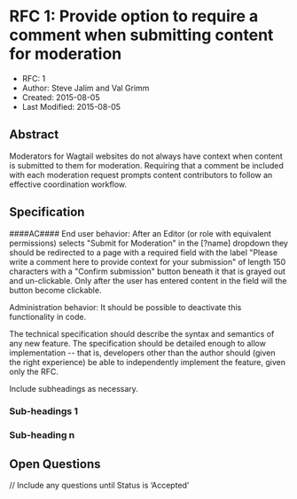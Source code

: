 # RFC 1: Provide option to require a comment when submitting content for moderation

* RFC: 1
* Author: Steve Jalim and Val Grimm
* Created: 2015-08-05
* Last Modified: 2015-08-05

## Abstract

Moderators for Wagtail websites do not always have context when content is submitted to them for moderation.
Requiring that a comment be included with each moderation request prompts content contributors to follow an effective coordination workflow. 

## Specification

####AC####
End user behavior: After an Editor (or role with equivalent permissions) selects "Submit for Moderation" in the [?name] dropdown
they should be redirected to a page with a required field with the label
"Please write a comment here to provide context for your submission" of length 150 characters with a
"Confirm submission" button beneath it that is grayed out and un-clickable.
Only after the user has entered content in the field will the button become clickable.

Administration behavior: It should be possible to deactivate this functionality in code. 

The technical specification should describe the syntax and semantics of any new feature.
The specification should be detailed enough to allow implementation -- that is,
developers other than the author should (given the right experience) be able to
independently implement the feature, given only the RFC.

Include subheadings as necessary.

### Sub-headings 1


### Sub-heading n


## Open Questions

// Include any questions until Status is ‘Accepted’
